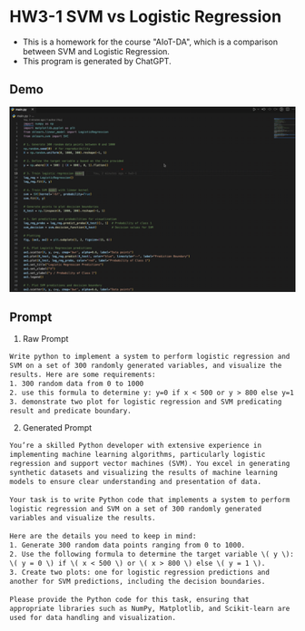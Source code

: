 # HW3-1 SVM vs Logistic Regression

* This is a homework for the course "AIoT-DA", which is a comparison between SVM and Logistic Regression.
* This program is generated by ChatGPT.

## Demo

![demo.gif](demo.gif)

## Prompt

1. Raw Prompt

```plaintext
Write python to implement a system to perform logistic regression and SVM on a set of 300 randomly generated variables, and visualize the results. Here are some requirements:
1. 300 random data from 0 to 1000
2. use this formula to determine y: y=0 if x < 500 or y > 800 else y=1
3. demonstrate two plot for logistic regression and SVM predicating result and predicate boundary.
```

2. Generated Prompt

```plaintext
You’re a skilled Python developer with extensive experience in implementing machine learning algorithms, particularly logistic regression and support vector machines (SVM). You excel in generating synthetic datasets and visualizing the results of machine learning models to ensure clear understanding and presentation of data.

Your task is to write Python code that implements a system to perform logistic regression and SVM on a set of 300 randomly generated variables and visualize the results. 

Here are the details you need to keep in mind: 
1. Generate 300 random data points ranging from 0 to 1000.
2. Use the following formula to determine the target variable \( y \): \( y = 0 \) if \( x < 500 \) or \( x > 800 \) else \( y = 1 \).
3. Create two plots: one for logistic regression predictions and another for SVM predictions, including the decision boundaries.

Please provide the Python code for this task, ensuring that appropriate libraries such as NumPy, Matplotlib, and Scikit-learn are used for data handling and visualization.
```
